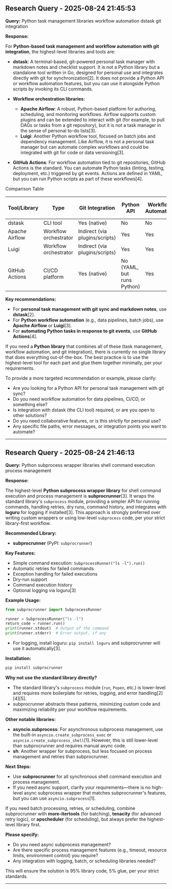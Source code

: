 
## Research Query - 2025-08-24 21:45:53

**Query:** Python task management libraries workflow automation dstask git integration

**Response:**

For **Python-based task management and workflow automation with git integration**, the highest-level libraries and tools are:

- **dstask**: A terminal-based, git-powered personal task manager with markdown notes and checklist support. It is not a Python library but a standalone tool written in Go, designed for personal use and integrates directly with git for synchronization[2]. It does not provide a Python API or workflow automation features, but you can use it alongside Python scripts by invoking its CLI commands.

- **Workflow orchestration libraries**:
    - **Apache Airflow**: A robust, Python-based platform for authoring, scheduling, and monitoring workflows. Airflow supports custom plugins and can be extended to interact with git (for example, to pull DAGs or tasks from a git repository), but it is not a task manager in the sense of personal to-do lists[3].
    - **Luigi**: Another Python workflow tool, focused on batch jobs and dependency management. Like Airflow, it is not a personal task manager but can automate complex workflows and could be integrated with git for code or data versioning[3].

- **GitHub Actions**: For workflow automation tied to git repositories, GitHub Actions is the standard. You can automate Python tasks (linting, testing, deployment, etc.) triggered by git events. Actions are defined in YAML, but you can run Python scripts as part of these workflows[4].

Comparison Table

| Tool/Library      | Type                | Git Integration | Python API | Workflow Automation | Personal Task Mgmt | Notes/Checklist Support |
|-------------------|---------------------|-----------------|------------|---------------------|--------------------|------------------------|
| dstask            | CLI tool            | Yes (native)    | No         | No                  | Yes                | Yes (markdown)         |
| Apache Airflow    | Workflow orchestrator| Indirect (via plugins/scripts) | Yes | Yes | No | No |
| Luigi             | Workflow orchestrator| Indirect (via plugins/scripts) | Yes | Yes | No | No |
| GitHub Actions    | CI/CD platform      | Yes (native)    | No (YAML, but runs Python) | Yes | No | No |

**Key recommendations:**
- For **personal task management with git sync and markdown notes**, use **dstask**[2].
- For **Python workflow automation** (e.g., data pipelines, batch jobs), use **Apache Airflow** or **Luigi**[3].
- For **automating Python tasks in response to git events**, use **GitHub Actions**[4].

If you need a **Python library** that combines all of these (task management, workflow automation, and git integration), there is currently no single library that does everything out-of-the-box. The best practice is to use the highest-level tool for each part and glue them together minimally, per your requirements.

To provide a more targeted recommendation or example, please clarify:
- Are you looking for a Python API for personal task management with git sync?
- Do you need workflow automation for data pipelines, CI/CD, or something else?
- Is integration with dstask (the CLI tool) required, or are you open to other solutions?
- Do you need collaborative features, or is this strictly for personal use?
- Any specific file paths, error messages, or integration points you want to automate?

---

## Research Query - 2025-08-24 21:46:13

**Query:** Python subprocess wrapper libraries shell command execution process management

**Response:**

The highest-level **Python subprocess wrapper library** for shell command execution and process management is **subprocrunner**[3]. It wraps the standard library's `subprocess` module, providing a simpler API for running commands, handling retries, dry runs, command history, and integrates with **loguru** for logging if installed[3]. This approach is strongly preferred over writing custom wrappers or using low-level `subprocess` code, per your strict library-first workflow.

**Recommended Library:**  
- **subprocrunner** (PyPI: `subprocrunner`)

**Key Features:**
- Simple command execution: `SubprocessRunner("ls -l").run()`
- Automatic retries for failed commands
- Exception handling for failed executions
- Dry-run support
- Command execution history
- Optional logging via loguru[3]

**Example Usage:**
```python
from subprocrunner import SubprocessRunner

runner = SubprocessRunner("ls -l")
return_code = runner.run()
print(runner.stdout)  # Output of the command
print(runner.stderr)  # Error output, if any
```
- For logging, install loguru: `pip install loguru` and subprocrunner will use it automatically[3].

**Installation:**
```bash
pip install subprocrunner
```

**Why not use the standard library directly?**
- The standard library's `subprocess` module (`run`, `Popen`, etc.) is lower-level and requires more boilerplate for retries, logging, and error handling[2][4][5].
- subprocrunner abstracts these patterns, minimizing custom code and maximizing reliability per your workflow requirements.

**Other notable libraries:**
- **asyncio.subprocess**: For asynchronous subprocess management, use the built-in `asyncio.create_subprocess_exec` or `asyncio.create_subprocess_shell`[1]. However, this is still lower-level than subprocrunner and requires manual async code.
- **sh**: Another wrapper for subprocess, but less focused on process management and retries than subprocrunner.

**Next Steps:**
- Use **subprocrunner** for all synchronous shell command execution and process management.
- If you need async support, clarify your requirements—there is no high-level async subprocess wrapper that matches subprocrunner's features, but you can use `asyncio.subprocess`[1].

If you need batch processing, retries, or scheduling, combine subprocrunner with **more-itertools** (for batching), **tenacity** (for advanced retry logic), or **apscheduler** (for scheduling), but always prefer the highest-level library first.

**Please specify:**
- Do you need async subprocess management?
- Are there specific process management features (e.g., timeout, resource limits, environment control) you require?
- Any integration with logging, batch, or scheduling libraries needed?

This will ensure the solution is 95% library code, 5% glue, per your strict standards.

---
